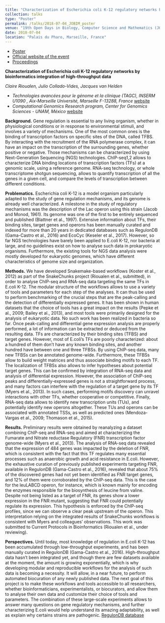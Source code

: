 ```yaml
---
title: "Characterization of Escherichia coli K-12 regulatory networks by bioinformatics integration of high-throughput data."
collection: talks
type: "Poster"
permalink: /talks/2018-07-04_JOBIM_poster
venue: "19th Open Days in Biology, Computer Science and Mathematics (JOBIM)"
date: 2018-07-04
location: "Palais du Pharo, Marseille, France"
---
```


* [Poster](http://rioualen.github.io/files/2018-07-04_JOBIM_poster.pdf)
* [Official website of the event](https://jobim2018.sciencesconf.org/)
* [Proceedings](https://jobim2018.sciencesconf.org/data/pages/Book_JOBIM2018_V_4.pdf)

**Characterization of Escherichia coli K-12 regulatory networks by bioinformatics integration of high-throughput data**

*Claire Rioualen, Julio Collado-Vides, Jacques van Helden*

* *Technologies avancées pour le génome et la clinique (TAGC), INSERM U1090 , Aix-Marseille Université, Marseille F-13288, France* [website](https://tagc.univ-amu.fr/)
* *Computational Genomics Research program, Center for Genomics Sciences - UNAM, México* [website](http://www.ccg.unam.mx/)

**Background.** 
Gene regulation is essential to any living organism, whether in physiological conditions or in response to environmental stimuli, and involves a variety of mechanisms. One of the most common ones is the binding of transcription factors on specific sites of the DNA, called TFBS.  By interacting with the recruitment of the RNA polymerase complex, it can have an impact on the transcription of the surrounding genes, whether positive or negative.
Those mechanisms can be characterized by using Next-Generation Sequencing (NGS) technologies. ChIP-seq1,2 allows to characterize DNA binding locations of transcription factors (TFs) at a genomic scale, using a reference genome. RNA-seq technology, or whole transcriptome shotgun sequencing, allows to quantify transcription of all the genes in a given cell, and compare the levels of transcription between different conditions. 

**Problematics.**
Escherichia coli K-12 is a model organism particularly adapted to the study of gene regulation mechanisms, and its genome is already well characterized. A milestone in the study of regulatory mechanisms was the description of the Lac operon using this strain (Jacob and Monod, 1961). Its genome was one of the first to be entirely sequenced and published (Blattner et al., 1997). Extensive information about TFs, their binding sites, target genes and operons has been manually curated and indexed for more than 20 years in dedicated databases such as RegulonDB (Gama-Castro et al., 2016) and EcoCyc (Keseler et al., 2017). 
However, so far NGS technologies have barely been applied to E.coli K-12, nor bacteria at large, and no guidelines exist on how to analyse such data in prokaryotic organisms. Furthermore, the existing tools for NGS data analysis were mostly developed for eukaryotic genomes, which have different characteristics of genome size and organization. 

**Methods.**
We have developed Snakemake-based workflows (Koster et al., 2012) as part of the SnakeChunks project (Rioualen et al., submitted), in order to analyse ChIP-seq and RNA-seq data targeting the same TFs in E.coli K-12. The modular structure of the workflows allows to use a variety of tools and parameters for each step of the analyses. It can thus be used to perform benchmarking of the crucial steps that are the peak-calling and the detection of differentially expressed genes. It has been shown in human datasets that the choice of tools has a great impact on the results (Pepke et al., 2009; Bailey et al., 2013), and most tools were primarily designed for the analysis of eukaryotic data. No such work has been realized in bacteria so far. 
Once peak-calling and differential gene expression analysis are properly performed, a lot of information can be extracted or deduced from the resulting data. TFs are characterized by their binding sites (TFBS) and target genes. However, most of E.coli’s TFs are poorly characterized: about a hundred of them don’t have any known binding sites, and another hundred have between one and three TFBSs. By using ChIP-seq data, many new TFBSs can be annotated genome-wide. Furthermore, these TFBSs allow to build weight matrices and thus associate binding motifs to each TF. The localization of TFBSs also allows to infer hypotheses about potential target genes. This can be confirmed by integration of RNA-seq data and analysis of differential expression. However, the association of ChIP-seq peaks and differentially-expressed genes is not a straightforward process, and many factors can interfere with the regulation of a target gene by its TF (Myers et al., 2013). In such cases, performing motifs discovery can unravel interactions with other TFs, whether cooperative or competitive. Finally, RNA-seq data allows to identify new transcription units (TUs), and potentially identify new operons altogether. These TUs and operons can be associated with annotated TSSs, as well as predicted ones (Mendoza-Vargas et al., 2009; Thomason et al., 2015). 

**Results.**
Preliminary results were obtained by reanalyzing a dataset combining ChIP-seq and RNA-seq and aimed at characterizing the Fumarate and Nitrate reductase Regulatory (FNR) transcription factor genome-wide (Myers et al., 2013). The analysis of RNA-seq data revealed that the expression of 484 genes was impacted by the deletion of FNR, which is consistent with the fact that this TF regulates many essential processes such as anaerobic growth and acid resistance in E.coli. However, the exhaustive curation of previously published experiments targeting FNR, available in RegulonDB (Gama-Castro et al., 2016), revealed that about 75% of the discovered genes had not yet been identified as FNR target genes, and 12% of them were corroborated by the ChIP-seq data. This is the case for the leuLABCD operon, for instance, which is known mainly for encoding the enzymes responsible for the biosynthesis of leucine from valine. Despite not being listed as a target of FNR, its genes show a lower expression in the FNR mutant, suggesting that FNR could potentially regulate its expression. This hypothesis is enforced by the ChIP-seq profiles, since we can observe a clear peak upstream of the operon. This interpretation relying on the integrated results of SnakeChunks workflows is consistent with  Myers and colleagues’ observations. This work was submitted to Current Protocols in Bioinformatics (Rioualen et al., under reviewing).

**Perspectives.**
Until today, most knowledge of regulation in E.coli K-12 has been accumulated through low-throughput experiments, and has been manually curated in RegulonDB (Gama-Castro et al., 2016). High-throughput data hasn’t been integrated yet, and though there are few datasets available at the moment, the amount is growing exponentially, which is why developing modular and reproducible workflows for the analysis of such data is becoming a necessity. It will allow, in a near future, to perform automated biocuration of any newly published data.
The next goal of this project is to make these workflows and tools accessible to all researchers, whether bioinformaticians, experimentalists, or biocurators, and allow them to analyse their own data and customize their choice of tools and parameters.
The combination of these large-scale experiments allows to answer many questions on gene regulatory mechanisms, and further characterizing E.coli would help understand its amazing adaptability, as well as explain why certains strains are pathogenic.
[RegulonDB database](http://regulondb.ccg.unam.mx)




